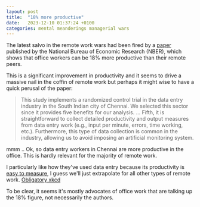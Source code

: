 ```yaml
---
layout: post
title:  "18% more productive"
date:   2023-12-10 01:37:24 +0100
categories: mental meanderings managerial wars
---
```


The latest salvo in the remote work wars had been fired by a [paper](https://www.nber.org/system/files/working_papers/w31515/w31515.pdf) published by the National Bureau of Economic Research (NBER), which shows that office workers can be 18% more productive than their remote peers.

This is a significant improvement in productivity and it seems to drive a massive nail in the coffin of remote work but perhaps it might wise to have a quick perusal of the paper:

> This study implements a randomized control trial in the data entry industry in the South Indian city of
Chennai. We selected this sector since it provides five benefits for our analysis. ... Fifth, it is straightforward to collect detailed productivity and output measures
from data entry work (e.g., input per minute, errors, time working, etc.). Furthermore, this type of data
collection is common in the industry, allowing us to avoid imposing an artificial monitoring system.


mmm .. Ok, so data entry workers in Chennai are more productive in the office. This is hardly relevant for the majority of remote work.


I particularly like how they've used data entry because its productivity is [easy to measure](https://www.eneigualauno.com/mental/meanderings/rant/2023/08/08/drunk-looking-for-keys-problem.html), I guess we'll just extrapolate for all other types of remote work. [Obligatory xkcd](https://xkcd.com/605/)


To be clear, it seems it's mostly advocates of office work that are talking up the 18% figure, not necessarily the authors.